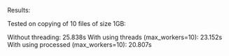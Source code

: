 Results:

Tested on copying of 10 files of size 1GB:

Without threading: 25.838s
With using threads (max_workers=10): 23.152s
With using processed (max_workers=10): 20.807s
